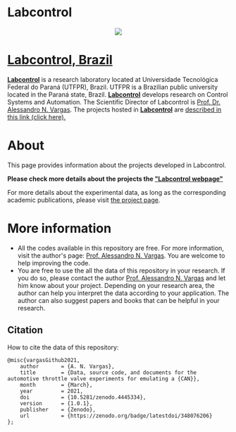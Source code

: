 # Labcontrol

<p align="center"><a href="http://www.labcontrol.xyz/dokuwiki" target="_blank" rel="noopener"><img src="vehicleCAN/images/logo.png"></a></p>

# [Labcontrol, Brazil](http://www.labcontrol.xyz/dokuwiki)

[**Labcontrol**](http://www.labcontrol.xyz/dokuwiki)  is a research laboratory located at Universidade Tecnológica Federal do Paraná (UTFPR), Brazil. UTFPR is a Brazilian public university located in the Paraná state, Brazil. [**Labcontrol**](http://www.labcontrol.xyz/dokuwiki)  develops research on Control Systems and Automation. The Scientific Director of Labcontrol is [Prof. Dr. Alessandro N. Vargas](http://www.anvargas.com). The projects hosted in [**Labcontrol**](http://www.labcontrol.xyz/dokuwiki)  are [described in this link (click here).](http://www.anvargas.com/blog)

About
============

This page provides information about the projects developed in Labcontrol.

**Please check more details about the projects the ["Labcontrol webpage"](http://www.anvargas.com/blog/)**


For more details about the experimental data, as long as the corresponding academic publications, please visit [the project page](http://www.anvargas.com/blog).


More information
================

* All the codes available in this repository are free. For more information, visit the author's page: [Prof. Alessandro N. Vargas](http://www.anvargas.com). You are welcome to help improving the code.
* You are free to use the all the data of this repository in your research. If you do so, please contact the author [Prof. Alessandro N. Vargas](http://www.anvargas.com) 
and let him know about your project. Depending on your research area, the author can help you interpret the data according to your application. 
The author can also suggest papers and books that can be helpful in your research.

Citation
------
How to cite the data of this repository:

```
@misc{vargasGithub2021,
    author       = {A. N. Vargas},
    title        = {Data, source code, and documents for the automotive throttle valve experiments for emulating a {CAN}},
    month        = {March},
    year         = 2021,
    doi          = {10.5281/zenodo.4445334},
    version      = {1.0.1},
    publisher    = {Zenodo},
    url          = {https://zenodo.org/badge/latestdoi/348076206}
};
```



